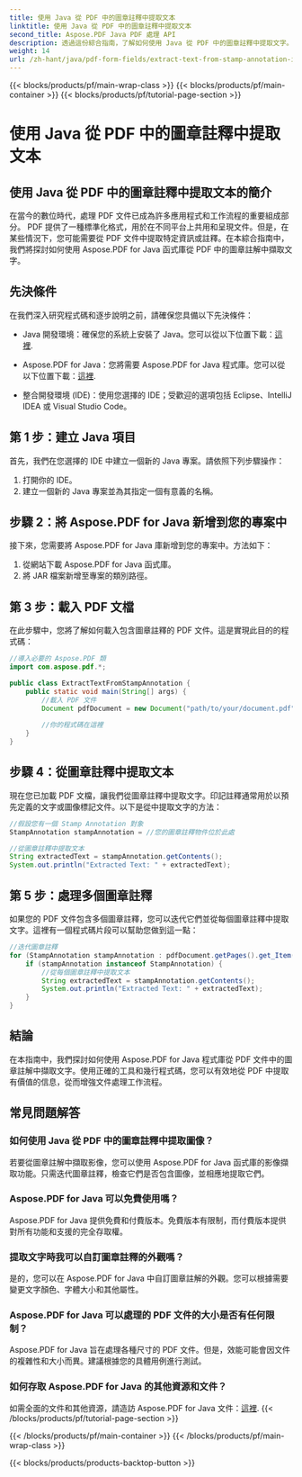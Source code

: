 ```yaml
---
title: 使用 Java 從 PDF 中的圖章註釋中提取文本
linktitle: 使用 Java 從 PDF 中的圖章註釋中提取文本
second_title: Aspose.PDF Java PDF 處理 API
description: 透過這份綜合指南，了解如何使用 Java 從 PDF 中的圖章註釋中提取文字。使用 Aspose.PDF for Java 進行高效率的 PDF 文件處理。
weight: 14
url: /zh-hant/java/pdf-form-fields/extract-text-from-stamp-annotation-in-pdf-using-java/
---
```


{{< blocks/products/pf/main-wrap-class >}}
{{< blocks/products/pf/main-container >}}
{{< blocks/products/pf/tutorial-page-section >}}

# 使用 Java 從 PDF 中的圖章註釋中提取文本


## 使用 Java 從 PDF 中的圖章註釋中提取文本的簡介

在當今的數位時代，處理 PDF 文件已成為許多應用程式和工作流程的重要組成部分。 PDF 提供了一種標準化格式，用於在不同平台上共用和呈現文件。但是，在某些情況下，您可能需要從 PDF 文件中提取特定資訊或註釋。在本綜合指南中，我們將探討如何使用 Aspose.PDF for Java 函式庫從 PDF 中的圖章註解中擷取文字。

## 先決條件

在我們深入研究程式碼和逐步說明之前，請確保您具備以下先決條件：

-  Java 開發環境：確保您的系統上安裝了 Java。您可以從以下位置下載：[這裡](https://www.java.com/download/).

-  Aspose.PDF for Java：您將需要 Aspose.PDF for Java 程式庫。您可以從以下位置下載：[這裡](https://releases.aspose.com/pdf/java/).

- 整合開發環境 (IDE)：使用您選擇的 IDE；受歡迎的選項包括 Eclipse、IntelliJ IDEA 或 Visual Studio Code。

## 第 1 步：建立 Java 項目

首先，我們在您選擇的 IDE 中建立一個新的 Java 專案。請依照下列步驟操作：

1. 打開你的 IDE。
2. 建立一個新的 Java 專案並為其指定一個有意義的名稱。

## 步驟 2：將 Aspose.PDF for Java 新增到您的專案中

接下來，您需要將 Aspose.PDF for Java 庫新增到您的專案中。方法如下：

1. 從網站下載 Aspose.PDF for Java 函式庫。
2. 將 JAR 檔案新增至專案的類別路徑。

## 第 3 步：載入 PDF 文檔

在此步驟中，您將了解如何載入包含圖章註釋的 PDF 文件。這是實現此目的的程式碼：

```java
//導入必要的 Aspose.PDF 類
import com.aspose.pdf.*;

public class ExtractTextFromStampAnnotation {
    public static void main(String[] args) {
        //載入 PDF 文件
        Document pdfDocument = new Document("path/to/your/document.pdf");
        
        //你的程式碼在這裡
    }
}
```

## 步驟 4：從圖章註釋中提取文本

現在您已加載 PDF 文檔，讓我們從圖章註釋中提取文字。印記註釋通常用於以預先定義的文字或圖像標記文件。以下是從中提取文字的方法：

```java
//假設您有一個 Stamp Annotation 對象
StampAnnotation stampAnnotation = //您的圖章註釋物件位於此處

//從圖章註釋中提取文本
String extractedText = stampAnnotation.getContents();
System.out.println("Extracted Text: " + extractedText);
```

## 第 5 步：處理多個圖章註釋

如果您的 PDF 文件包含多個圖章註釋，您可以迭代它們並從每個圖章註釋中提取文字。這裡有一個程式碼片段可以幫助您做到這一點：

```java
//迭代圖章註釋
for (StampAnnotation stampAnnotation : pdfDocument.getPages().get_Item(1).getAnnotations()) {
    if (stampAnnotation instanceof StampAnnotation) {
        //從每個圖章註釋中提取文本
        String extractedText = stampAnnotation.getContents();
        System.out.println("Extracted Text: " + extractedText);
    }
}
```

## 結論

在本指南中，我們探討如何使用 Aspose.PDF for Java 程式庫從 PDF 文件中的圖章註解中擷取文字。使用正確的工具和幾行程式碼，您可以有效地從 PDF 中提取有價值的信息，從而增強文件處理工作流程。

## 常見問題解答

### 如何使用 Java 從 PDF 中的圖章註釋中提取圖像？

若要從圖章註解中擷取影像，您可以使用 Aspose.PDF for Java 函式庫的影像擷取功能。只需迭代圖章註釋，檢查它們是否包含圖像，並相應地提取它們。

### Aspose.PDF for Java 可以免費使用嗎？

Aspose.PDF for Java 提供免費和付費版本。免費版本有限制，而付費版本提供對所有功能和支援的完全存取權。

### 提取文字時我可以自訂圖章註釋的外觀嗎？

是的，您可以在 Aspose.PDF for Java 中自訂圖章註解的外觀。您可以根據需要變更文字顏色、字體大小和其他屬性。

### Aspose.PDF for Java 可以處理的 PDF 文件的大小是否有任何限制？

Aspose.PDF for Java 旨在處理各種尺寸的 PDF 文件。但是，效能可能會因文件的複雜性和大小而異。建議根據您的具體用例進行測試。

### 如何存取 Aspose.PDF for Java 的其他資源和文件？

如需全面的文件和其他資源，請造訪 Aspose.PDF for Java 文件：[這裡](https://reference.aspose.com/pdf/java/).
{{< /blocks/products/pf/tutorial-page-section >}}

{{< /blocks/products/pf/main-container >}}
{{< /blocks/products/pf/main-wrap-class >}}

{{< blocks/products/products-backtop-button >}}
